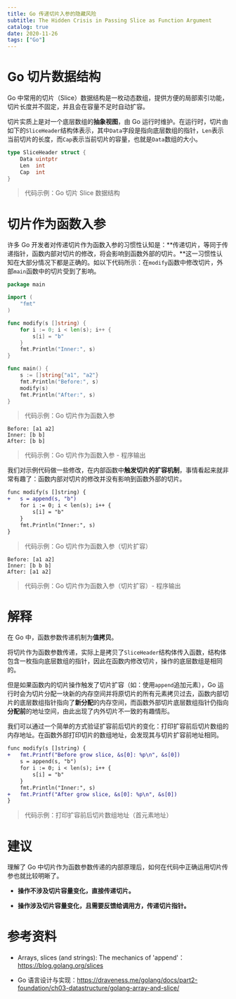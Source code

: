 ```yaml
---
title: Go 传递切片入参的隐藏风险
subtitle: The Hidden Crisis in Passing Slice as Function Argument
catalog: true
date: 2020-11-26
tags: ["Go"]
---
```


# Go 切片数据结构

Go 中常用的切片（Slice）数据结构是一枚动态数组，提供方便的局部索引功能，切片长度并不固定，并且会在容量不足时自动扩容。

切片实质上是对一个底层数组的**抽象视图**，由 Go 运行时维护。在运行时，切片由如下的`SliceHeader`结构体表示，其中`Data`字段是指向底层数组的指针，`Len`表示当前切片的长度，而`Cap`表示当前切片的容量，也就是`Data`数组的大小。

```go
type SliceHeader struct {
	Data uintptr
	Len  int
	Cap  int
}
```
> 代码示例：Go 切片 Slice 数据结构

# 切片作为函数入参

许多 Go 开发者对传递切片作为函数入参的习惯性认知是：**传递切片，等同于传递指针，函数内部对切片的修改，将会影响到函数外部的切片。**这一习惯性认知在大部分情况下都是正确的。如以下代码所示：在`modify`函数中修改切片，外部`main`函数中的切片受到了影响。

```go
package main

import (
	"fmt"
)

func modify(s []string) {
	for i := 0; i < len(s); i++ {
		s[i] = "b"
	}
	fmt.Println("Inner:", s)
}

func main() {
	s := []string{"a1", "a2"}
	fmt.Println("Before:", s)
	modify(s)
	fmt.Println("After:", s)
}
```
> 代码示例：Go 切片作为函数入参

```plain
Before: [a1 a2]
Inner: [b b]
After: [b b]
```
> 代码示例：Go 切片作为函数入参 - 程序输出

我们对示例代码做一些修改，在内部函数中**触发切片的扩容机制**，事情看起来就非常有趣了：函数内部对切片的修改并没有影响到函数外部的切片。

```diff
func modify(s []string) {
+   s = append(s, "b")
	for i := 0; i < len(s); i++ {
		s[i] = "b"
	}
	fmt.Println("Inner:", s)
}
```
> 代码示例：Go 切片作为函数入参（切片扩容）

```plain
Before: [a1 a2]
Inner: [b b b]
After: [a1 a2]
```
> 代码示例：Go 切片作为函数入参（切片扩容）- 程序输出

# 解释

在 Go 中，函数参数传递机制为**值拷贝**。

将切片作为函数参数传递，实际上是拷贝了`SliceHeader`结构体传入函数，结构体包含一枚指向底层数组的指针，因此在函数内修改切片，操作的底层数组是相同的。

但是如果函数内的切片操作触发了切片扩容（如：使用`append`追加元素），Go 运行时会为切片分配一块新的内存空间并将原切片的所有元素拷贝过去，函数内部切片的底层数组指针指向了**新分配**的内存空间，而函数外部切片底层数组指针仍指向**分配前**的地址空间，由此出现了内外切片不一致的有趣情形。

我们可以通过一个简单的方式验证扩容前后切片的变化：打印扩容前后切片数组的内存地址。在函数外部打印切片的数组地址，会发现其与切片扩容前地址相同。

```diff
func modify(s []string) {
+   fmt.Printf("Before grow slice, &s[0]: %p\n", &s[0])
    s = append(s, "b")
	for i := 0; i < len(s); i++ {
		s[i] = "b"
	}
    fmt.Println("Inner:", s)
+   fmt.Printf("After grow slice, &s[0]: %p\n", &s[0])
}
```
> 代码示例：打印扩容前后切片数组地址（首元素地址）

# 建议

理解了 Go 中切片作为函数参数传递的内部原理后，如何在代码中正确运用切片传参也就比较明晰了。

- **操作不涉及切片容量变化，直接传递切片。**

- **操作涉及切片容量变化，且需要反馈给调用方，传递切片指针。**

# 参考资料

- Arrays, slices (and strings): The mechanics of 'append'：https://blog.golang.org/slices

- Go 语言设计与实现：https://draveness.me/golang/docs/part2-foundation/ch03-datastructure/golang-array-and-slice/

<!-- EOF -->

